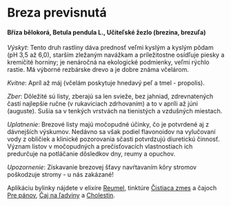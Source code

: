 Breza previsnutá
================

#### Bříza bělokorá, Betula pendula L., Učiteľské žezlo (brezina, brezuľa)

*Výskyt*: Tento druh rastliny dáva prednosť veľmi kyslým a kyslým pôdam (pH 3,5
až 6,0), starším zležaným navážkam a príležitostne osídľuje piesky a kremičité
horniny; je nenáročná na ekologické podmienky, veľmi rýchlo rastie. Má výborné
rezbárske drevo a je dobre známa včelárom.

*Kvitne*: Apríl až máj (včelám poskytuje hnedavý peľ a tmel - propolis).

*Zber*: Dôležité sú listy, zberajú sa len svieže, bez jahniad, zdrevnatených
častí najlepšie ručne (v rukaviciach zdrhovaním) a to v apríli až júni
(auguste). Sušia sa v tenkých vrstvách na tienistých a vzdušných miestach.

*Uplatnenie*: Brezové listy majú močopudné účinky, čo je potvrdené aj z
dávnejších výskumov. Nedávno sa však podiel flavonoidov na vylučovaní vody z
obličiek a klinické pozorovania sčasti potvrdzujú diuretickú činnosť. Význam
listov v močopudných a prečisťovacích vlastnostiach ich predurčuje na potláčanie
dôsledkov dny, reumy a opuchov.

*Upozornenie*: Získavanie brezovej šťavy navŕtavaním kôry stromov poškodzuje
stromy - u nás zakázané!

Aplikáciu bylinky nájdete v elixíre [Reumel](../elixiry/reumel),
tinktúre [Čistiaca zmes](../tinktury/zmes-cistiaca)
a čajoch
[Pre pánov](../caje/pre-panov),
[Čaj na ľadviny](../caje/ladviny) a
[Cholestin](../caje/cholestin-zlcnikovy).

